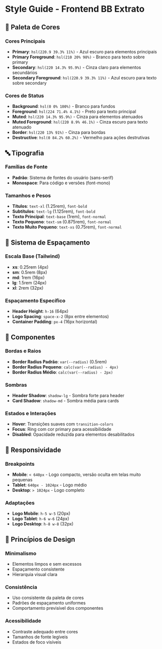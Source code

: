 # Style Guide - Frontend BB Extrato

## 🎨 **Paleta de Cores**

### **Cores Principais**
- **Primary**: `hsl(220.9 39.3% 11%)` - Azul escuro para elementos principais
- **Primary Foreground**: `hsl(210 20% 98%)` - Branco para texto sobre primary
- **Secondary**: `hsl(220 14.3% 95.9%)` - Cinza claro para elementos secundários
- **Secondary Foreground**: `hsl(220.9 39.3% 11%)` - Azul escuro para texto sobre secondary

### **Cores de Status**
- **Background**: `hsl(0 0% 100%)` - Branco para fundos
- **Foreground**: `hsl(224 71.4% 4.1%)` - Preto para texto principal
- **Muted**: `hsl(220 14.3% 95.9%)` - Cinza para elementos atenuados
- **Muted Foreground**: `hsl(220 8.9% 46.1%)` - Cinza escuro para texto atenuado
- **Border**: `hsl(220 13% 91%)` - Cinza para bordas
- **Destructive**: `hsl(0 84.2% 60.2%)` - Vermelho para ações destrutivas

## 🔤 **Tipografia**

### **Famílias de Fonte**
- **Padrão**: Sistema de fontes do usuário (sans-serif)
- **Monospace**: Para código e versões (font-mono)

### **Tamanhos e Pesos**
- **Títulos**: `text-xl` (1.25rem), `font-bold`
- **Subtítulos**: `text-lg` (1.125rem), `font-bold`
- **Texto Principal**: `text-base` (1rem), `font-normal`
- **Texto Pequeno**: `text-sm` (0.875rem), `font-normal`
- **Texto Muito Pequeno**: `text-xs` (0.75rem), `font-normal`

## 📏 **Sistema de Espaçamento**

### **Escala Base (Tailwind)**
- **xs**: 0.25rem (4px)
- **sm**: 0.5rem (8px)
- **md**: 1rem (16px)
- **lg**: 1.5rem (24px)
- **xl**: 2rem (32px)

### **Espaçamento Específico**
- **Header Height**: `h-16` (64px)
- **Logo Spacing**: `space-x-2` (8px entre elementos)
- **Container Padding**: `px-4` (16px horizontal)

## 🔘 **Componentes**

### **Bordas e Raios**
- **Border Radius Padrão**: `var(--radius)` (0.5rem)
- **Border Radius Pequeno**: `calc(var(--radius) - 4px)`
- **Border Radius Médio**: `calc(var(--radius) - 2px)`

### **Sombras**
- **Header Shadow**: `shadow-lg` - Sombra forte para header
- **Card Shadow**: `shadow-md` - Sombra média para cards

### **Estados e Interações**
- **Hover**: Transições suaves com `transition-colors`
- **Focus**: Ring com cor primary para acessibilidade
- **Disabled**: Opacidade reduzida para elementos desabilitados

## 📱 **Responsividade**

### **Breakpoints**
- **Mobile**: `< 640px` - Logo compacto, versão oculta em telas muito pequenas
- **Tablet**: `640px - 1024px` - Logo médio
- **Desktop**: `> 1024px` - Logo completo

### **Adaptações**
- **Logo Mobile**: `h-5 w-5` (20px)
- **Logo Tablet**: `h-6 w-6` (24px)
- **Logo Desktop**: `h-8 w-8` (32px)

## 🎯 **Princípios de Design**

### **Minimalismo**
- Elementos limpos e sem excessos
- Espaçamento consistente
- Hierarquia visual clara

### **Consistência**
- Uso consistente da paleta de cores
- Padrões de espaçamento uniformes
- Comportamento previsível dos componentes

### **Acessibilidade**
- Contraste adequado entre cores
- Tamanhos de fonte legíveis
- Estados de foco visíveis
